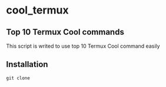# cool_termux
## Top 10 Termux Cool commands
This script is writed to use top 10 Termux Cool command easily 
## Installation 
```
git clone 
```
